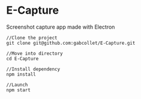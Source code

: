 # E-Capture
Screenshot capture app made with Electron

```
//Clone the project
git clone git@github.com:gabcollet/E-Capture.git

//Move into directory
cd E-Capture

//Install dependency
npm install

//Launch
npm start
```
